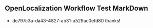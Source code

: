 ## OpenLocalization Workflow Test MarkDown
* de797c3a-da43-4827-ab31-a529ac0efd80 thanks!

<!--HONumber=12月16_HO3-->


